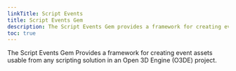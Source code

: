 ```yaml
---
linkTitle: Script Events
title: Script Events Gem
description: The Script Events Gem provides a framework for creating event assets usable from any scripting solution in Open 3D Engine (O3DE).
toc: true
---
```


The Script Events Gem Provides a framework for creating event assets usable from any scripting solution in an Open 3D Engine (O3DE) project.
